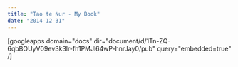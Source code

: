 ```yaml
---
title: "Tao te Nur - My Book"
date: "2014-12-31"
---
```


\[googleapps domain="docs" dir="document/d/1Tn-ZQ-6qbBOUyV09ev3k3lr-fh1PMJl64wP-hnrJay0/pub" query="embedded=true" /\]
